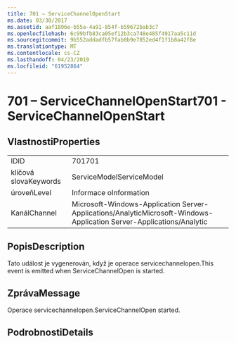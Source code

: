 ```yaml
---
title: 701 – ServiceChannelOpenStart
ms.date: 03/30/2017
ms.assetid: aaf1896e-b55a-4a91-854f-b59672bab3c7
ms.openlocfilehash: 6c99bfb83ca05ef12b3ca748e485f4917aa5c11d
ms.sourcegitcommit: 9b552addadfb57fab0b9e7852ed4f1f1b8a42f8e
ms.translationtype: MT
ms.contentlocale: cs-CZ
ms.lasthandoff: 04/23/2019
ms.locfileid: "61952864"
---
```

# <a name="701---servicechannelopenstart"></a><span data-ttu-id="91584-102">701 – ServiceChannelOpenStart</span><span class="sxs-lookup"><span data-stu-id="91584-102">701 - ServiceChannelOpenStart</span></span>
## <a name="properties"></a><span data-ttu-id="91584-103">Vlastnosti</span><span class="sxs-lookup"><span data-stu-id="91584-103">Properties</span></span>  
  
|||  
|-|-|  
|<span data-ttu-id="91584-104">ID</span><span class="sxs-lookup"><span data-stu-id="91584-104">ID</span></span>|<span data-ttu-id="91584-105">701</span><span class="sxs-lookup"><span data-stu-id="91584-105">701</span></span>|  
|<span data-ttu-id="91584-106">klíčová slova</span><span class="sxs-lookup"><span data-stu-id="91584-106">Keywords</span></span>|<span data-ttu-id="91584-107">ServiceModel</span><span class="sxs-lookup"><span data-stu-id="91584-107">ServiceModel</span></span>|  
|<span data-ttu-id="91584-108">úroveň</span><span class="sxs-lookup"><span data-stu-id="91584-108">Level</span></span>|<span data-ttu-id="91584-109">Informace o</span><span class="sxs-lookup"><span data-stu-id="91584-109">Information</span></span>|  
|<span data-ttu-id="91584-110">Kanál</span><span class="sxs-lookup"><span data-stu-id="91584-110">Channel</span></span>|<span data-ttu-id="91584-111">Microsoft-Windows-Application Server-Applications/Analytic</span><span class="sxs-lookup"><span data-stu-id="91584-111">Microsoft-Windows-Application Server-Applications/Analytic</span></span>|  
  
## <a name="description"></a><span data-ttu-id="91584-112">Popis</span><span class="sxs-lookup"><span data-stu-id="91584-112">Description</span></span>  
 <span data-ttu-id="91584-113">Tato událost je vygenerován, když je operace servicechannelopen.</span><span class="sxs-lookup"><span data-stu-id="91584-113">This event is emitted when ServiceChannelOpen is started.</span></span>  
  
## <a name="message"></a><span data-ttu-id="91584-114">Zpráva</span><span class="sxs-lookup"><span data-stu-id="91584-114">Message</span></span>  
 <span data-ttu-id="91584-115">Operace servicechannelopen.</span><span class="sxs-lookup"><span data-stu-id="91584-115">ServiceChannelOpen started.</span></span>  
  
## <a name="details"></a><span data-ttu-id="91584-116">Podrobnosti</span><span class="sxs-lookup"><span data-stu-id="91584-116">Details</span></span>
